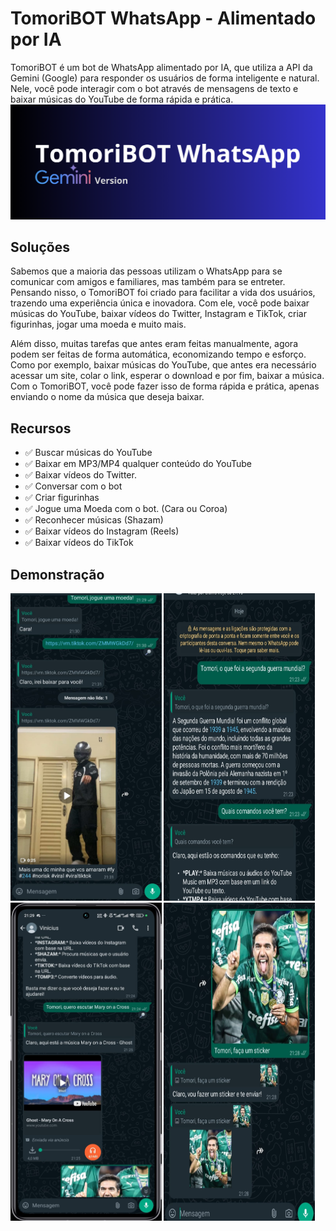 # TomoriBOT WhatsApp - Alimentado por IA
TomoriBOT é um bot de WhatsApp alimentado por IA, que utiliza a API da Gemini (Google) para responder os usuários de forma inteligente e natural. Nele, você pode interagir com o bot através de mensagens de texto e baixar músicas do YouTube de forma rápida e prática.
<img src="/public/image-banner.png" alt="Banner"/>

## Soluções
Sabemos que a maioria das pessoas utilizam o WhatsApp para se comunicar com amigos e familiares, mas também para se entreter. Pensando nisso, o TomoriBOT foi criado para facilitar a vida dos usuários, trazendo uma experiência única e inovadora. Com ele, você pode baixar músicas do YouTube, baixar vídeos do Twitter, Instagram e TikTok, criar figurinhas, jogar uma moeda e muito mais.

Além disso, muitas tarefas que antes eram feitas manualmente, agora podem ser feitas de forma automática, economizando tempo e esforço. Como por exemplo, baixar músicas do YouTube, que antes era necessário acessar um site, colar o link, esperar o download e por fim, baixar a música. Com o TomoriBOT, você pode fazer isso de forma rápida e prática, apenas enviando o nome da música que deseja baixar.

## Recursos
- ✅ Buscar músicas do YouTube
- ✅ Baixar em MP3/MP4 qualquer conteúdo do YouTube
- ✅ Baixar vídeos do Twitter.
- ✅ Conversar com o bot
- ✅ Criar figurinhas
- ✅ Jogue uma Moeda com o bot. (Cara ou Coroa)
- ✅ Reconhecer músicas (Shazam)
- ✅ Baixar vídeos do Instagram (Reels)
- ✅ Baixar vídeos do TikTok

## Demonstração
<div style="display: flex; flex-wrap: wrap;gap: 3px">
  <img src="/public/img1.jpeg" alt="Demo" width="48%" />
  <img src="/public/img2.jpeg" alt="Demo" width="48%" />
  <img src="/public/img3.jpeg" alt="Demo" width="48%" />
  <img src="/public/img4.jpeg" alt="Demo" width="48%" />
</div>